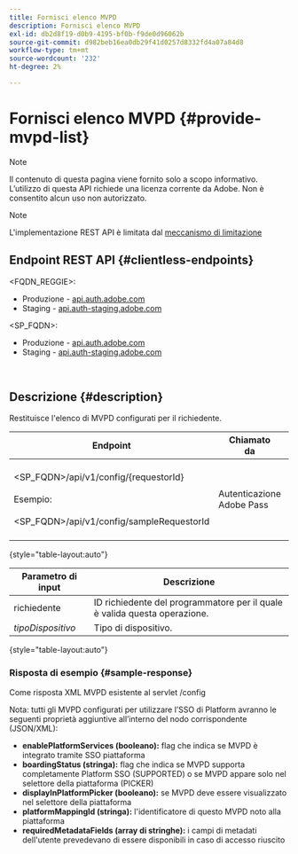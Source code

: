 ```yaml
---
title: Fornisci elenco MVPD
description: Fornisci elenco MVPD
exl-id: db2d8f19-d0b9-4195-bf0b-f9de0d96062b
source-git-commit: d982beb16ea0db29f41d0257d8332fd4a07a84d8
workflow-type: tm+mt
source-wordcount: '232'
ht-degree: 2%

---
```


# Fornisci elenco MVPD {#provide-mvpd-list}

>[!NOTE]
>
>Il contenuto di questa pagina viene fornito solo a scopo informativo. L’utilizzo di questa API richiede una licenza corrente da Adobe. Non è consentito alcun uso non autorizzato.

>[!NOTE]
>
> L&#39;implementazione REST API è limitata dal [meccanismo di limitazione](/help/authentication/integration-guide-programmers/throttling-mechanism.md)

## Endpoint REST API {#clientless-endpoints}

&lt;FQDN_REGGIE>:

* Produzione - [api.auth.adobe.com](http://api.auth.adobe.com/)
* Staging - [api.auth-staging.adobe.com](http://api.auth-staging.adobe.com/)

&lt;SP_FQDN>:

* Produzione - [api.auth.adobe.com](http://api.auth.adobe.com/)
* Staging - [api.auth-staging.adobe.com](http://api.auth-staging.adobe.com/)

</br>

## Descrizione {#description}

Restituisce l&#39;elenco di MVPD configurati per il richiedente.

| Endpoint | Chiamato </br> da | Input   </br>Parametri | Metodo HTTP </br> | Risposta | HTTP </br>Risposta |
| --- | --- | --- | --- | --- | --- |
| &lt;SP_FQDN>/api/v1/config/{requestorId}</br></br>Esempio:</br></br>&lt;SP_FQDN>/api/v1/config/sampleRequestorId | Autenticazione Adobe Pass | 1. Richiedente</br>    (componente percorso)</br>_2.  deviceType (obsoleto)_ | GET | XML o JSON contenente l’elenco degli MVPD. | 200 |

{style="table-layout:auto"}


| Parametro di input | Descrizione |
| --------------- | ------------------------------------------------------------- |
| richiedente | ID richiedente del programmatore per il quale è valida questa operazione. |
| *tipoDispositivo* | Tipo di dispositivo. |

{style="table-layout:auto"}

### Risposta di esempio {#sample-response}

Come risposta XML MVPD esistente al servlet /config

Nota: tutti gli MVPD configurati per utilizzare l’SSO di Platform avranno le seguenti proprietà aggiuntive all’interno del nodo corrispondente (JSON/XML):

* **enablePlatformServices (booleano):** flag che indica se MVPD è integrato tramite SSO piattaforma
* **boardingStatus (stringa):** flag che indica se MVPD supporta completamente Platform SSO (SUPPORTED) o se MVPD appare solo nel selettore della piattaforma (PICKER)
* **displayInPlatformPicker (booleano):** se MVPD deve essere visualizzato nel selettore della piattaforma
* **platformMappingId (stringa):** l&#39;identificatore di questo MVPD noto alla piattaforma
* **requiredMetadataFields (array di stringhe):** i campi di metadati dell&#39;utente prevedevano di essere disponibili in caso di accesso riuscito
